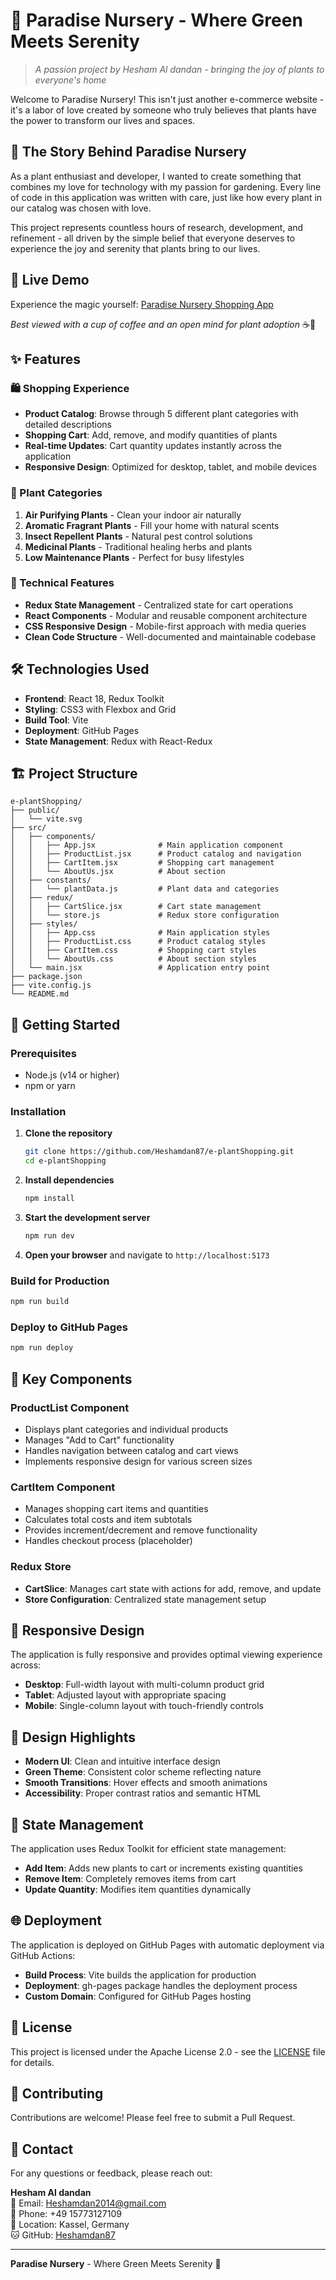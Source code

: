 # 🌱 Paradise Nursery - Where Green Meets Serenity

> *A passion project by Hesham Al dandan - bringing the joy of plants to everyone's home*

Welcome to Paradise Nursery! This isn't just another e-commerce website - it's a labor of love created by someone who truly believes that plants have the power to transform our lives and spaces.

## 🌿 The Story Behind Paradise Nursery

As a plant enthusiast and developer, I wanted to create something that combines my love for technology with my passion for gardening. Every line of code in this application was written with care, just like how every plant in our catalog was chosen with love.

This project represents countless hours of research, development, and refinement - all driven by the simple belief that everyone deserves to experience the joy and serenity that plants bring to our lives.

## 🚀 Live Demo

Experience the magic yourself: [Paradise Nursery Shopping App](https://Heshamdan87.github.io/e-plantShopping)

*Best viewed with a cup of coffee and an open mind for plant adoption* ☕🌱

## ✨ Features

### 🛍️ Shopping Experience
- **Product Catalog**: Browse through 5 different plant categories with detailed descriptions
- **Shopping Cart**: Add, remove, and modify quantities of plants
- **Real-time Updates**: Cart quantity updates instantly across the application
- **Responsive Design**: Optimized for desktop, tablet, and mobile devices

### 🏪 Plant Categories
1. **Air Purifying Plants** - Clean your indoor air naturally
2. **Aromatic Fragrant Plants** - Fill your home with natural scents
3. **Insect Repellent Plants** - Natural pest control solutions
4. **Medicinal Plants** - Traditional healing herbs and plants
5. **Low Maintenance Plants** - Perfect for busy lifestyles

### 🔧 Technical Features
- **Redux State Management** - Centralized state for cart operations
- **React Components** - Modular and reusable component architecture
- **CSS Responsive Design** - Mobile-first approach with media queries
- **Clean Code Structure** - Well-documented and maintainable codebase

## 🛠️ Technologies Used

- **Frontend**: React 18, Redux Toolkit
- **Styling**: CSS3 with Flexbox and Grid
- **Build Tool**: Vite
- **Deployment**: GitHub Pages
- **State Management**: Redux with React-Redux

## 🏗️ Project Structure

```
e-plantShopping/
├── public/
│   └── vite.svg
├── src/
│   ├── components/
│   │   ├── App.jsx              # Main application component
│   │   ├── ProductList.jsx      # Product catalog and navigation
│   │   ├── CartItem.jsx         # Shopping cart management
│   │   └── AboutUs.jsx          # About section
│   ├── constants/
│   │   └── plantData.js         # Plant data and categories
│   ├── redux/
│   │   ├── CartSlice.jsx        # Cart state management
│   │   └── store.js             # Redux store configuration
│   ├── styles/
│   │   ├── App.css              # Main application styles
│   │   ├── ProductList.css      # Product catalog styles
│   │   ├── CartItem.css         # Shopping cart styles
│   │   └── AboutUs.css          # About section styles
│   └── main.jsx                 # Application entry point
├── package.json
├── vite.config.js
└── README.md
```

## 🚀 Getting Started

### Prerequisites
- Node.js (v14 or higher)
- npm or yarn

### Installation

1. **Clone the repository**
   ```bash
   git clone https://github.com/Heshamdan87/e-plantShopping.git
   cd e-plantShopping
   ```

2. **Install dependencies**
   ```bash
   npm install
   ```

3. **Start the development server**
   ```bash
   npm run dev
   ```

4. **Open your browser** and navigate to `http://localhost:5173`

### Build for Production

```bash
npm run build
```

### Deploy to GitHub Pages

```bash
npm run deploy
```

## 🎯 Key Components

### ProductList Component
- Displays plant categories and individual products
- Manages "Add to Cart" functionality
- Handles navigation between catalog and cart views
- Implements responsive design for various screen sizes

### CartItem Component
- Manages shopping cart items and quantities
- Calculates total costs and item subtotals
- Provides increment/decrement and remove functionality
- Handles checkout process (placeholder)

### Redux Store
- **CartSlice**: Manages cart state with actions for add, remove, and update
- **Store Configuration**: Centralized state management setup

## 📱 Responsive Design

The application is fully responsive and provides optimal viewing experience across:
- **Desktop**: Full-width layout with multi-column product grid
- **Tablet**: Adjusted layout with appropriate spacing
- **Mobile**: Single-column layout with touch-friendly controls

## 🎨 Design Highlights

- **Modern UI**: Clean and intuitive interface design
- **Green Theme**: Consistent color scheme reflecting nature
- **Smooth Transitions**: Hover effects and smooth animations
- **Accessibility**: Proper contrast ratios and semantic HTML

## 🔄 State Management

The application uses Redux Toolkit for efficient state management:
- **Add Item**: Adds new plants to cart or increments existing quantities
- **Remove Item**: Completely removes items from cart
- **Update Quantity**: Modifies item quantities dynamically

## 🌐 Deployment

The application is deployed on GitHub Pages with automatic deployment via GitHub Actions:
- **Build Process**: Vite builds the application for production
- **Deployment**: gh-pages package handles the deployment process
- **Custom Domain**: Configured for GitHub Pages hosting

## 📄 License

This project is licensed under the Apache License 2.0 - see the [LICENSE](LICENSE) file for details.

## 🤝 Contributing

Contributions are welcome! Please feel free to submit a Pull Request.

## 📧 Contact

For any questions or feedback, please reach out:

**Hesham Al dandan**  
📧 Email: [Heshamdan2014@gmail.com](mailto:Heshamdan2014@gmail.com)  
📱 Phone: +49 15773127109  
📍 Location: Kassel, Germany  
🐱 GitHub: [Heshamdan87](https://github.com/Heshamdan87)

---

**Paradise Nursery** - Where Green Meets Serenity 🌿